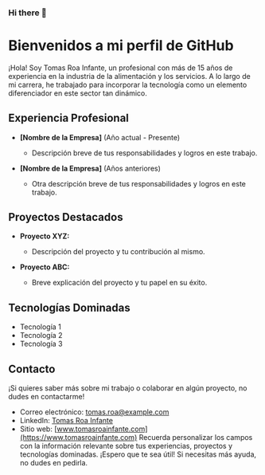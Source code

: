 ### Hi there 👋
# Bienvenidos a mi perfil de GitHub

¡Hola! Soy Tomas Roa Infante, un profesional con más de 15 años de experiencia en la industria de la alimentación y los servicios. A lo largo de mi carrera, he trabajado para incorporar la tecnología como un elemento diferenciador en este sector tan dinámico.

## Experiencia Profesional

- **[Nombre de la Empresa]** (Año actual - Presente)
  - Descripción breve de tus responsabilidades y logros en este trabajo.

- **[Nombre de la Empresa]** (Años anteriores)
  - Otra descripción breve de tus responsabilidades y logros en este trabajo.

## Proyectos Destacados

- **Proyecto XYZ:**
  - Descripción del proyecto y tu contribución al mismo.

- **Proyecto ABC:**
  - Breve explicación del proyecto y tu papel en su éxito.

## Tecnologías Dominadas

- Tecnología 1
- Tecnología 2
- Tecnología 3

## Contacto

¡Si quieres saber más sobre mi trabajo o colaborar en algún proyecto, no dudes en contactarme!

- Correo electrónico: [tomas.roa@example.com](mailto:tomas.roa@example.com)
- LinkedIn: [Tomas Roa Infante](https://www.linkedin.com/in/tomasroainfante/)
- Sitio web: [www.tomasroainfante.com](https://www.tomasroainfante.com)
Recuerda personalizar los campos con la información relevante sobre tus experiencias, proyectos y tecnologías dominadas. ¡Espero que te sea útil! Si necesitas más ayuda, no dudes en pedirla.







<!--
**Skrum07/Skrum07** is a ✨ _special_ ✨ repository because its `README.md` (this file) appears on your GitHub profile.

Here are some ideas to get you started:

- 🔭 I’m currently working on ...
- 🌱 I’m currently learning ...
- 👯 I’m looking to collaborate on ...
- 🤔 I’m looking for help with ...
- 💬 Ask me about ...
- 📫 How to reach me: ...
- 😄 Pronouns: ...
- ⚡ Fun fact: ...
-->
